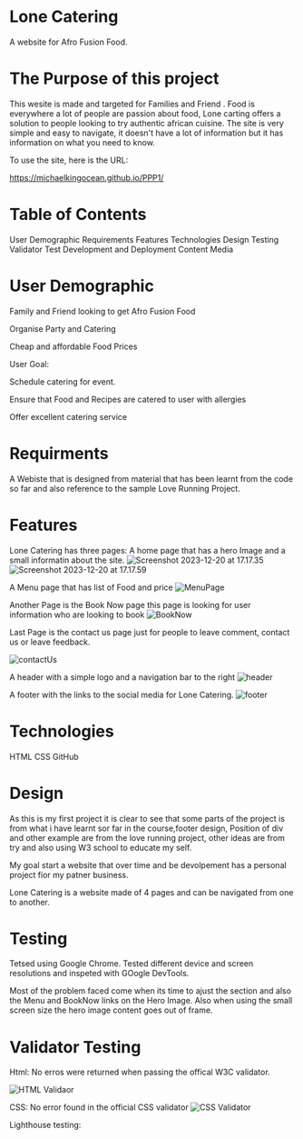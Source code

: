 # Lone Catering
A website for Afro Fusion Food.

# The Purpose of this project
This wesite is made and targeted for Families and Friend . Food is everywhere a lot of people are passion about food, Lone carting offers a solution to people looking to try authentic african cuisine.
The site is very simple and easy to navigate, it doesn't have a lot of information but it has information on what you need to know.

To use the site, here is the URL:

https://michaelkingocean.github.io/PPP1/


# Table of Contents

User Demographic
Requirements
Features
Technologies 
Design
Testing
Validator Test
Development and Deployment
Content
Media

# User Demographic

Family and Friend looking to get Afro Fusion Food

Organise Party and Catering

Cheap and affordable Food Prices

User Goal:

Schedule catering for event.

Ensure that Food and Recipes are catered to user with allergies

Offer excellent catering service


# Requirments

A Webiste that is designed from material that has been learnt from the code so far and also reference to the sample Love Running Project.

# Features

Lone Catering has three pages:
A home page that has a hero Image and a small informatin about the site.
![Screenshot 2023-12-20 at 17.17.35](assets/image/HomePage.png)
![Screenshot 2023-12-20 at 17.17.59](assets/image/homePage.png)

A Menu page that has list of Food and price
![MenuPage](assets/image/MenuPage.png)

Another Page is the Book Now page this page is looking for user information who are looking to book 
![BookNow](assets/image/bookNow.png)

Last Page is the contact us page just for people to leave comment, contact us or leave feedback.

![contactUs](assets/image/contactUs.png)

A header with a simple logo and a navigation bar to the right 
![header](assets/image/header.png)

A footer with the links to the social media for Lone Catering.
![footer](assets/image/footer.png)

# Technologies

HTML
CSS
GitHub

# Design

As this is my first project it is clear to see that some parts of the project is from what i have learnt sor far in the course,footer design, Position of div and other example are from the love running project, other ideas are from try and also using W3 school to educate my self.

My goal start a website that over time and be devolpement has a personal project fior my patner business.

Lone Catering is a website made of 4 pages and can be navigated from one to another.                                                                                                                                  
# Testing

Tetsed using Google Chrome. Tested different device and screen resolutions and inspeted with GOogle DevTools.

Most of the problem faced come when its time to ajust the section and also the Menu and BookNow links on the Hero Image. Also when using the small screen size the hero image content goes out of frame.

# Validator Testing 

Html: No erros were returned when passing the offical W3C validator.

![HTML Validaor](assets/image/HTMLValidation.png)

CSS: No error found in the official CSS validator
![CSS Validator](assets/image/CSSValidator.png)

Lighthouse testing:


